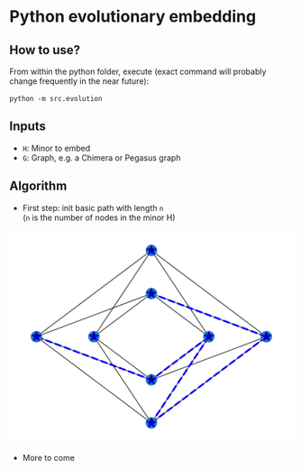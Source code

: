 # Python evolutionary embedding

## How to use?
From within the python folder, execute
(exact command will probably change frequently in the near future):

```
python -m src.evolution
```

## Inputs
- `H`: Minor to embed
- `G`: Graph, e.g. a Chimera or Pegasus graph

## Algorithm
- First step: init basic path with length `n`
<br>(`n` is the number of nodes in the minor H)

![Init basic path](./images/init_path.svg)

- More to come